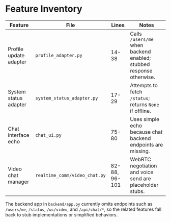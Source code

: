 # Feature Inventory

| Feature | File | Lines | Notes |
|---|---|---|---|
| Profile update adapter | `profile_adapter.py` | 14-38 | Calls `/users/me` when backend enabled; stubbed response otherwise. |
| System status adapter | `system_status_adapter.py` | 17-29 | Attempts to fetch `/status`; returns `None` if offline. |
| Chat interface echo | `chat_ui.py` | 75-80 | Uses simple echo because chat backend endpoints are missing. |
| Video chat manager | `realtime_comm/video_chat.py` | 82-88, 96-101 | WebRTC negotiation and voice send are placeholder stubs. |

The backend app in `backend/app.py` currently omits endpoints such as `/users/me`, `/status`, `/ws/video`, and `/api/chat/*`, so the related features fall back to stub implementations or simplified behaviors.

